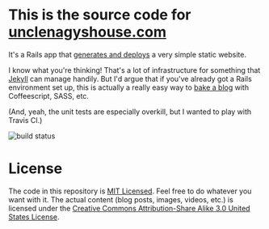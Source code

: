 # This is the source code for [unclenagyshouse.com](http://unclenagyshouse.com)

It's a Rails app that [generates and deploys](https://github.com/kenmickles/unclenagyshouse.com/blob/master/lib/tasks/deploy.sh) a very simple static website.

I know what you're thinking! That's a lot of infrastructure for something that [Jekyll](http://github.com/mojombo/jekyll) can manage handily. But I'd argue that if you've already got a Rails environment set up, this is actually a really easy way to [bake a blog](http://inessential.com/2011/03/16/a_plea_for_baked_weblogs) with Coffeescript, SASS, etc.

(And, yeah, the unit tests are especially overkill, but I wanted to play with Travis CI.)

![build status](https://api.travis-ci.org/kenmickles/unclenagyshouse.com.png)

# License

The code in this repository is [MIT Licensed](http://en.wikipedia.org/wiki/MIT_License). Feel free to do whatever you want with it. The actual content (blog posts, images, videos, etc.) is licensed under the [Creative Commons Attribution-Share Alike 3.0 United States License](http://creativecommons.org/licenses/by-sa/3.0/us/).
